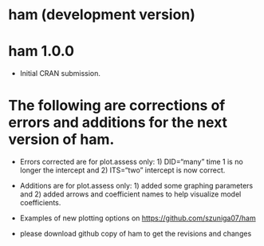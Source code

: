 # ham (development version)

# ham 1.0.0

* Initial CRAN submission.

# The following are corrections of errors and additions for the next version of ham.

* Errors corrected are for plot.assess only: 1) DID=“many” time 1 is no longer the intercept and 2) ITS=“two” intercept is now correct.

* Additions are for plot.assess only: 1) added some graphing parameters and 2) added arrows and coefficient names to help visualize model coefficients.

* Examples of new plotting options on https://github.com/szuniga07/ham

* please download github copy of ham to get the revisions and changes
